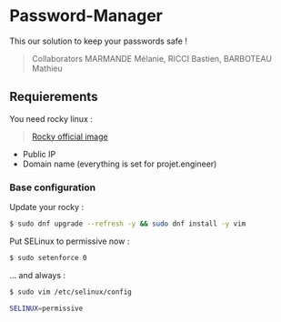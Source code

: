 # Password-Manager

This our solution to keep your passwords safe !

> Collaborators MARMANDE Mélanie, RICCI Bastien, BARBOTEAU Mathieu

## Requierements

You need rocky linux :
> [Rocky official image](https://rockylinux.org/download/)

- Public IP
- Domain name (everything is set for projet.engineer)


### Base configuration

Update your rocky :

```bash
$ sudo dnf upgrade --refresh -y && sudo dnf install -y vim
```

Put SELinux to permissive now :

```bash
$ sudo setenforce 0
```
... and always :

```bash
$ sudo vim /etc/selinux/config
```

```bash
SELINUX=permissive
```